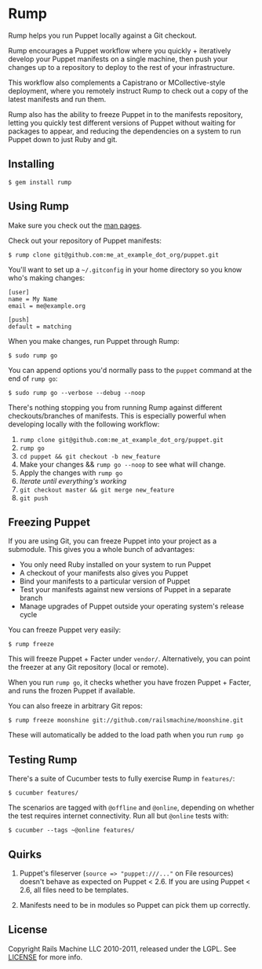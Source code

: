 Rump
====

Rump helps you run Puppet locally against a Git checkout.

Rump encourages a Puppet workflow where you quickly + iteratively develop your
Puppet manifests on a single machine, then push your changes up to a repository
to deploy to the rest of your infrastructure.

This workflow also complements a Capistrano or MCollective-style deployment,
where you remotely instruct Rump to check out a copy of the latest manifests
and run them.

Rump also has the ability to freeze Puppet in to the manifests repository,
letting you quickly test different versions of Puppet without waiting for
packages to appear, and reducing the dependencies on a system to run Puppet
down to just Ruby and git.

Installing
----------

    $ gem install rump

Using Rump
----------

Make sure you check out the [man pages](rump/blob/master/man/rump.1.ronn).

Check out your repository of Puppet manifests:

    $ rump clone git@github.com:me_at_example_dot_org/puppet.git

You'll want to set up a `~/.gitconfig` in your home directory so you know who's
making changes:

    [user]
    name = My Name
    email = me@example.org

    [push]
    default = matching

When you make changes, run Puppet through Rump:

    $ sudo rump go

You can append options you'd normally pass to the `puppet` command at the end
of `rump go`:

    $ sudo rump go --verbose --debug --noop

There's nothing stopping you from running Rump against different checkouts/branches
of manifests. This is especially powerful when developing locally with the following
workflow:

   1. `rump clone git@github.com:me_at_example_dot_org/puppet.git`
   2. `rump go`
   3. `cd puppet && git checkout -b new_feature`
   4. Make your changes &amp;&amp; `rump go --noop` to see what will change.
   5. Apply the changes with `rump go`
   6. *Iterate until everything's working*
   7. `git checkout master && git merge new_feature`
   8. `git push`

Freezing Puppet
---------------

If you are using Git, you can freeze Puppet into your project as a submodule. This
gives you a whole bunch of advantages:

 * You only need Ruby installed on your system to run Puppet
 * A checkout of your manifests also gives you Puppet
 * Bind your manifests to a particular version of Puppet
 * Test your manifests against new versions of Puppet in a separate branch
 * Manage upgrades of Puppet outside your operating system's release cycle

You can freeze Puppet very easily:

    $ rump freeze

This will freeze Puppet + Facter under `vendor/`. Alternatively, you can point
the freezer at any Git repository (local or remote).

When you run `rump go`, it checks whether you have frozen Puppet + Facter, and
runs the frozen Puppet if available.

You can also freeze in arbitrary Git repos:

    $ rump freeze moonshine git://github.com/railsmachine/moonshine.git

These will automatically be added to the load path when you run `rump go`

Testing Rump
------------

There's a suite of Cucumber tests to fully exercise Rump in `features/`:

    $ cucumber features/

The scenarios are tagged with `@offline` and `@online`, depending on whether
the test requires internet connectivity. Run all but `@online` tests with:

    $ cucumber --tags ~@online features/

Quirks
------

1. Puppet's fileserver (`source => "puppet:///..."` on File resources) doesn't
   behave as expected on Puppet < 2.6. If you are using Puppet < 2.6, all files
   need to be templates.

2. Manifests need to be in modules so Puppet can pick them up correctly.

License
-------

Copyright Rails Machine LLC 2010-2011, released under the LGPL. See
[LICENSE](rump/blob/master/LICENSE) for more info.
